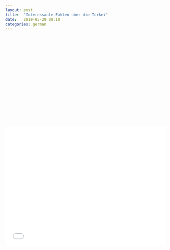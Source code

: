 ```yaml
---
layout: post
title:  "Interessante Fakten über die Türkei"
date:   2019-05-29 00:10
categories: german
---
```


<style>
.iframe-container {
  overflow: hidden;
  padding-top: 56.25%;
  position: relative;
}
 
.iframe-container iframe {
   border: 0;
   height: 500px;
   left: 0;
   position: absolute;
   top: 0;
   width: 100%;
}
 
/* 4x3 Aspect Ratio */
.iframe-container-4x3 {
  padding-top: 75%;
}
</style>

<div class="iframe-container">
<div style="left: 0; width: 100%; height: 0; position: relative; padding-bottom: 74.9296%;"><iframe src="//speakerdeck.com/player/23544f1476974e1396457e60c9e99e97" style="border: 0; top: 0; left: 0; width: 100%; height: 100%; position: absolute;" allowfullscreen scrolling="no" allow="encrypted-media"></iframe></div>
</div>

